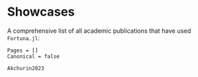 # Showcases

A comprehensive list of all academic publications that have used `Fortuna.jl`:

```@bibliography
Pages = []
Canonical = false

Akchurin2023
```